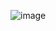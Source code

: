 ![image](https://github.com/Margarita2113/Docker-PostgreSQL/assets/130901306/ea64ff46-61ed-451c-94b1-059ef8c8dca5)
